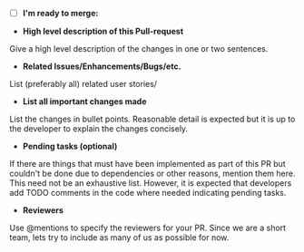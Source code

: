 - [ ] **I'm ready to merge:**

* **High level description of this Pull-request**

Give a high level description of the changes in one or two sentences.

* **Related Issues/Enhancements/Bugs/etc.**

List (preferably all) related user stories/

* **List all important changes made**

List the changes in bullet points. Reasonable detail is expected but it is up to the developer to explain the changes concisely.

* **Pending tasks (optional)**

If there are things that must have been implemented as part of this PR but couldn't be done due to dependencies or other reasons, mention them here. This need not be an exhaustive list.
However, it is expected that developers add TODO comments in the code where needed indicating pending tasks.

* **Reviewers**

Use @mentions to specify the reviewers for your PR. Since we are a short team, lets try to include as many of us as possible for now.
